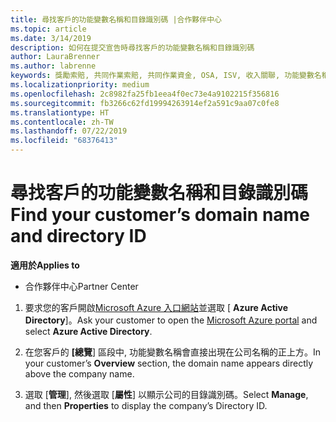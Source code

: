 ```yaml
---
title: 尋找客戶的功能變數名稱和目錄識別碼 |合作夥伴中心
ms.topic: article
ms.date: 3/14/2019
description: 如何在提交宣告時尋找客戶的功能變數名稱和目錄識別碼
author: LauraBrenner
ms.author: labrenne
keywords: 獎勵索賠, 共同作業索賠, 共同作業資金, OSA, ISV, 收入關聯, 功能變數名稱, 目錄識別碼
ms.localizationpriority: medium
ms.openlocfilehash: 2c8982fa25fb1eea4f0ec73e4a9102215f356816
ms.sourcegitcommit: fb3266c62fd19994263914ef2a591c9aa07c0fe8
ms.translationtype: HT
ms.contentlocale: zh-TW
ms.lasthandoff: 07/22/2019
ms.locfileid: "68376413"
---
```

# <a name="find-your-customers-domain-name-and-directory-id"></a><span data-ttu-id="9f9a7-104">尋找客戶的功能變數名稱和目錄識別碼</span><span class="sxs-lookup"><span data-stu-id="9f9a7-104">Find your customer’s domain name and directory ID</span></span>

<span data-ttu-id="9f9a7-105">**適用於**</span><span class="sxs-lookup"><span data-stu-id="9f9a7-105">**Applies to**</span></span>

-  <span data-ttu-id="9f9a7-106">合作夥伴中心</span><span class="sxs-lookup"><span data-stu-id="9f9a7-106">Partner Center</span></span>

1.  <span data-ttu-id="9f9a7-107">要求您的客戶開啟[Microsoft Azure 入口網站](https://ms.portal.azure.com/#home)並選取 [ **Azure Active Directory**]。</span><span class="sxs-lookup"><span data-stu-id="9f9a7-107">Ask your customer to open the [Microsoft Azure portal](https://ms.portal.azure.com/#home) and select **Azure Active Directory**.</span></span> 

2.  <span data-ttu-id="9f9a7-108">在您客戶的 **[總覽**] 區段中, 功能變數名稱會直接出現在公司名稱的正上方。</span><span class="sxs-lookup"><span data-stu-id="9f9a7-108">In your customer’s **Overview** section, the domain name appears directly above the company name.</span></span>  

3.  <span data-ttu-id="9f9a7-109">選取 [**管理**], 然後選取 [**屬性**] 以顯示公司的目錄識別碼。</span><span class="sxs-lookup"><span data-stu-id="9f9a7-109">Select **Manage**, and then **Properties** to display the company’s Directory ID.</span></span>
